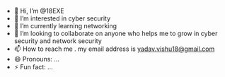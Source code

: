 - 👋 Hi, I’m @18EXE
- 👀 I’m interested in cyber security
- 🌱 I’m currently learning networking
- 💞️ I’m looking to collaborate on anyone who helps me to grow in cyber security and network security
- 📫 How to reach me . my email address is yadav.vishu18@gmail.com
- 😄 Pronouns: ...
- ⚡ Fun fact: ...

<!---
18EXE/18EXE is a ✨ special ✨ repository because its `README.md` (this file) appears on your GitHub profile.
You can click the Preview link to take a look at your changes.
--->
